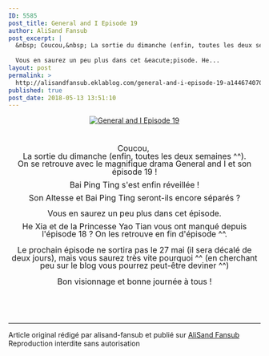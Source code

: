 ```yaml
---
ID: 5585
post_title: General and I Episode 19
author: AliSand Fansub
post_excerpt: |
  &nbsp; Coucou,&nbsp; La sortie du dimanche (enfin, toutes les deux semaines ^^). On se retrouve avec le magnifique drama General and I&nbsp;et son &eacute;pisode 19 ! Bai Ping Ting s'est enfin r&eacute;veill&eacute;e ! Son Altesse et Bai Ping Ting seront-ils encore s&eacute;par&eacute;s ?
  
  Vous en saurez un peu plus dans cet &eacute;pisode. He...
layout: post
permalink: >
  http://alisandfansub.eklablog.com/general-and-i-episode-19-a144674070
published: true
post_date: 2018-05-13 13:51:10
---
```

<p style="text-align: center;"><a href="http://ekladata.com/sZDgGjRxptOQRnGc4m01ZWZ9NnM.png"><img src="https://united-subs.dearclouds.com/wp-content/uploads/2018/05/0d324b5c11ca001db333becf836b8ade-3.jpg" alt="General and I Episode 19"/></a></p>
<p style="box-sizing: content-box; margin: 0px 0px 10px; line-height: 15.7143px; text-align: center;">&nbsp;</p>
<p style="box-sizing: content-box; margin: 0px 0px 10px; line-height: 15.7143px; text-align: center;"><span style="box-sizing: content-box; font-size: 12pt;">Coucou,&nbsp;</span><br style="box-sizing: content-box;"/><span style="box-sizing: content-box; font-size: 12pt;">La sortie du dimanche (enfin, toutes les deux semaines ^^).</span><br style="box-sizing: content-box;"/><span style="box-sizing: content-box; font-size: 12pt;">On se retrouve avec le magnifique drama General and I&nbsp;et son &eacute;pisode 19 !</span></p>
<p style="box-sizing: content-box; margin: 0px 0px 10px; line-height: 15.7143px; text-align: center;"><span style="box-sizing: content-box; font-size: 12pt;">Bai Ping Ting s'est enfin r&eacute;veill&eacute;e !</span></p>
<p style="box-sizing: content-box; margin: 0px 0px 10px; line-height: 15.7143px; text-align: center;"><span style="box-sizing: content-box; font-size: 12pt;">Son Altesse et Bai Ping Ting seront-ils encore s&eacute;par&eacute;s ?<br/><br/>Vous en saurez un peu plus dans cet &eacute;pisode.</span></p>
<p style="box-sizing: content-box; margin: 0px 0px 10px; line-height: 15.7143px; text-align: center;"><span style="box-sizing: content-box; font-size: 12pt;"><span style="font-size: 12pt; line-height: 15.7143px;">He Xia et de la Princesse&nbsp;</span><span style="font-size: 16px; line-height: 15.7143px;">Yao Tian vous ont manqu&eacute; depuis l'&eacute;pisode 18 ? On les retrouve en fin d'&eacute;pisode ^^.</span><br/><br/><span style="font-size: 12pt; line-height: 15.7143px;">Le prochain &eacute;pisode ne sortira pas le 27 mai (il sera d&eacute;cal&eacute; de deux jours), mais vous saurez tr&egrave;s vite pourquoi ^^ (en cherchant peu sur le blog vous pourrez peut-&ecirc;tre deviner ^^)</span><br/><br/><span style="font-size: 12pt; line-height: 15.7143px;">Bon visionnage et bonne journ&eacute;e &agrave; tous !</span></span></p><br /><br /><br /><hr />Article original rédigé par alisand-fansub et publié sur <a href="http://alisandfansub.eklablog.com/">AliSand Fansub</a> <br /> Reproduction interdite sans autorisation